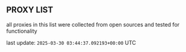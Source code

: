 ## PROXY LIST

all proxies in this list were collected from open sources and tested for functionality

last update: `2025-03-30 03:44:37.092193+00:00` UTC